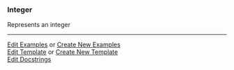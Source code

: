 ### <a id="McUtils.Parsers.RegexPatterns.Integer">Integer</a>
Represents an integer



___

[Edit Examples](https://github.com/McCoyGroup/McUtils/edit/edit/ci/examples/McUtils/Parsers/RegexPatterns/Integer.md) or 
[Create New Examples](https://github.com/McCoyGroup/McUtils/new/edit/?filename=ci/examples/McUtils/Parsers/RegexPatterns/Integer.md) <br/>
[Edit Template](https://github.com/McCoyGroup/McUtils/edit/edit/ci/docs/McUtils/Parsers/RegexPatterns/Integer.md) or 
[Create New Template](https://github.com/McCoyGroup/McUtils/new/edit/?filename=ci/docs/templates/McUtils/Parsers/RegexPatterns/Integer.md) <br/>
[Edit Docstrings](https://github.com/McCoyGroup/McUtils/edit/edit/McUtils/Parsers/RegexPatterns/Integer/__init__.py?message=Update%20Docs)